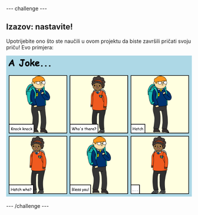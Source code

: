 \--- challenge \---

## Izazov: nastavite!

Upotrijebite ono što ste naučili u ovom projektu da biste završili pričati svoju priču! Evo primjera:

![screenshot](images/story-final.png)

\--- /challenge \---